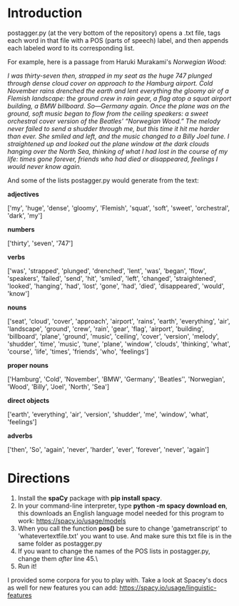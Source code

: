 # Introduction
postagger.py (at the very bottom of the repository) opens a .txt file, tags each word in that file with a POS (parts of speech) label, and then appends each labeled word to its corresponding list. 

For example, here is a passage from Haruki Murakami's *Norwegian Wood*:

*I was thirty-seven then, strapped in my seat as the huge 747 plunged through dense cloud cover on approach to the Hamburg airport. Cold November rains drenched the earth and lent everything the gloomy air of a Flemish landscape: the ground crew in rain gear, a flag atop a squat airport building, a BMW billboard. So—Germany again. Once the plane was on the ground, soft music began to flow from the ceiling speakers: a sweet orchestral cover version of the Beatles’ “Norwegian Wood.” The melody never failed to send a shudder through me, but this time it hit me harder than ever. She smiled and left, and the music changed to a Billy Joel tune. I straightened up and looked out the plane window at the dark clouds hanging over the North Sea, thinking of what I had lost in the course of my life: times gone forever, friends who had died or disappeared, feelings I would never know again.*

And some of the lists postagger.py would generate from the text:

**adjectives**

['my', 'huge', 'dense', 'gloomy', 'Flemish', 'squat', 'soft', 'sweet', 'orchestral', 'dark', 'my']

**numbers**

['thirty', 'seven', '747']

**verbs**

['was', 'strapped', 'plunged', 'drenched', 'lent', 'was', 'began', 'flow', 'speakers', 'failed', 'send', 'hit', 'smiled', 'left', 'changed', 'straightened', 'looked', 'hanging', 'had', 'lost', 'gone', 'had', 'died', 'disappeared', 'would', 'know']

**nouns**

['seat', 'cloud', 'cover', 'approach', 'airport', 'rains', 'earth', 'everything', 'air', 'landscape', 'ground', 'crew', 'rain', 'gear', 'flag', 'airport', 'building', 'billboard', 'plane', 'ground', 'music', 'ceiling', 'cover', 'version', 'melody', 'shudder', 'time', 'music', 'tune', 'plane', 'window', 'clouds', 'thinking', 'what', 'course', 'life', 'times', 'friends', 'who', 'feelings']

**proper nouns**

['Hamburg', 'Cold', 'November', 'BMW', 'Germany', 'Beatles’', 'Norwegian', 'Wood', 'Billy', 'Joel', 'North', 'Sea']

**direct objects**

['earth', 'everything', 'air', 'version', 'shudder', 'me', 'window', 'what', 'feelings']

**adverbs**

['then', 'So', 'again', 'never', 'harder', 'ever', 'forever', 'never', 'again']


# Directions
1.  Install the **spaCy** package with **pip install spacy**.
2.  In your command-line interpreter, type **python -m spacy download en**, this downloads an English language model needed for this program to work: https://spacy.io/usage/models
3.  When you call the function **pos()** be sure to change 'gametranscript' to 'whatevertextfile.txt' you want to use. And make sure this txt file is in the same folder as postagger.py
4.  If you want to change the names of the POS lists in postagger.py, change them *after* line 45.\
5. Run it!

I provided some corpora for you to play with. Take a look at Spacey's docs as well for new features you can add: https://spacy.io/usage/linguistic-features

